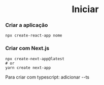 <h1 align="center">Iniciar</h1>

<h3>Criar a aplicação</h3>

```
npx create-react-app nome
```
<h3>Criar com Next.js</h3>

```
npx create-next-app@latest
# or
yarn create next-app
```
<p>Para criar com typescript: adicionar --ts</p>
